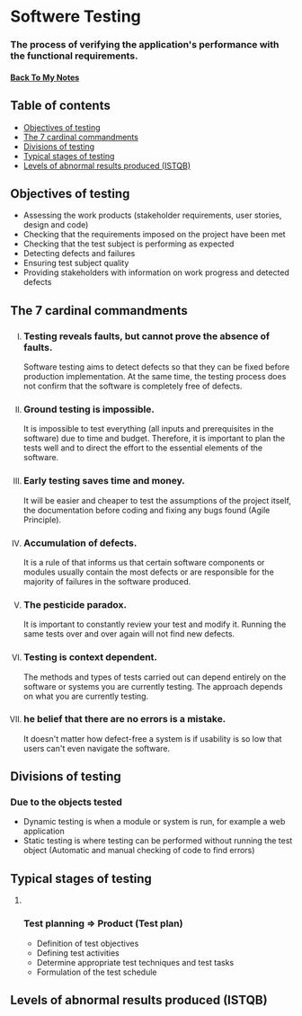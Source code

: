<h1>Softwere Testing</h1>
<h3>The process of verifying the application's performance with the functional requirements.
</h3>
<h4><a href="https://github.com/Prime2390/Prime2390/blob/main/MyNote.md">Back To My Notes</a></h4>

<h2 id=0>Table of contents</h2>
<ul>
  <li><a href="#1">Objectives of testing</a></li>
  <li><a href="#2">The 7 cardinal commandments</a></li>
  <li><a href="#3">Divisions of testing</a></li>
  <li><a href="#4">Typical stages of testing</a></li>
  <li><a href="#5">Levels of abnormal results produced (ISTQB)</a></li>
</ul>

<h2 id=1>Objectives of testing</h2>
<ul>
  <li>Assessing the work products (stakeholder requirements, user stories, design and code)
</li>
  <li>Checking that the requirements imposed on the project have been met</li>
  <li>Checking that the test subject is performing as expected
</li>
  <li>Detecting defects and failures</li>
  <li>Ensuring test subject quality</li>
  <li>Providing stakeholders with information on work progress and detected defects
</li>
</ul>

<h2 id=2>The 7 cardinal commandments</h2>
<ol type="I" >
  <li><h3>Testing reveals faults, but cannot prove the absence of faults.
</h3><p>Software testing aims to detect defects so that they can be fixed before production implementation. At the same time, the testing process does not confirm that the software is completely free of defects.</p></li>
<li><h3>Ground testing is impossible.</h3>
  <p>It is impossible to test everything (all inputs and prerequisites in the software) due to time and budget. Therefore, it is important to plan the tests well and to direct the effort to the essential elements of the software.
</p></li>
<li><h3>Early testing saves time and money.</h3><p>It will be easier and cheaper to test the assumptions of the project itself, the documentation before coding and fixing any bugs found (Agile Principle).</p></li>
<li><h3>Accumulation of defects. </h3><p>It is a rule of that informs us that certain software components or modules usually contain the most defects or are responsible for the majority of failures in the software produced.
</p></li>
<li><h3>The pesticide paradox. </h3><p>It is important to constantly review your test and modify it. Running the same tests over and over again will not find new defects.</p></li>
<li><h3> Testing is context dependent.</h3><p>The methods and types of tests carried out can depend entirely on the software or systems you are currently testing. The approach depends on what you are currently testing.</p></li>
<li><h3>he belief that there are no errors is a mistake.
</h3><p>It doesn't matter how defect-free a system is if usability is so low that users can't even navigate the software.</p></li>
</ol>

<h2 id=3>Divisions of testing</h2>
<h3>Due to the objects tested</h3>
<ul>
  <li>Dynamic testing is when a module or system is run, for example a web application
</li>
  <li>Static testing is where testing can be performed without running the test object (Automatic and manual checking of code to find errors)</li>
</ul>
<h2 id=4>Typical stages of testing</h2>
<ol>
  <li></li><h3>Test planning => Product (Test plan)</h3>
  <ul>
    <li>Definition of test objectives</li>
    <li>Defining test activities</li>
    <li>Determine appropriate test techniques and test tasks</li>
    <li>Formulation of the test schedule</li>
  </li></ul>
  
  
</ol>


<h2 id=5>Levels of abnormal results produced (ISTQB)</h2>
